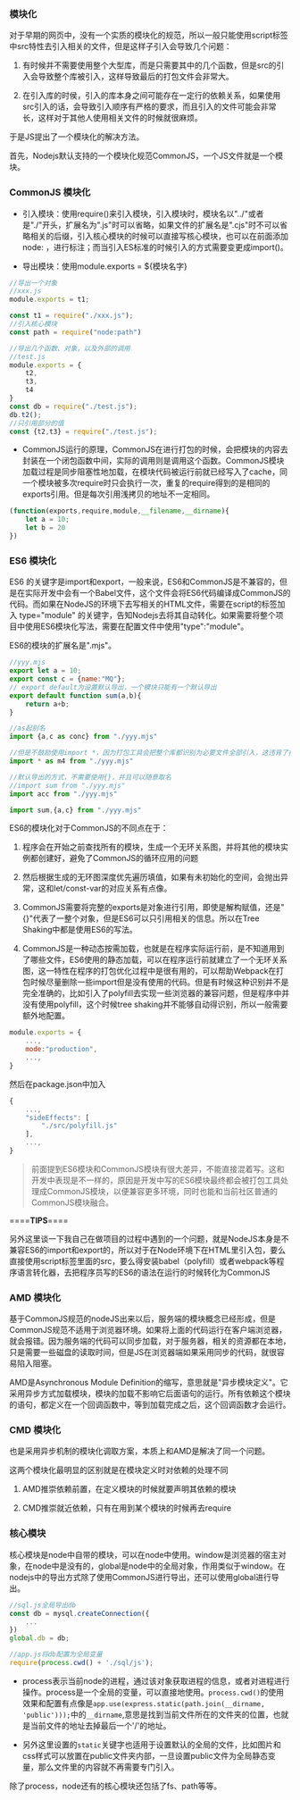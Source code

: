 ### 模块化

对于早期的网页中，没有一个实质的模块化的规范，所以一般只能使用script标签中src特性去引入相关的文件，但是这样子引入会导致几个问题：

1. 有时候并不需要使用整个大型库，而是只需要其中的几个函数，但是src的引入会导致整个库被引入，这样导致最后的打包文件会非常大。

2. 在引入库的时侯，引入的库本身之间可能存在一定行的依赖关系，如果使用src引入的话，会导致引入顺序有严格的要求，而且引入的文件可能会非常长，这样对于其他人使用相关文件的时候就很麻烦。

于是JS提出了一个模块化的解决方法。

首先，Nodejs默认支持的一个模块化规范CommonJS，一个JS文件就是一个模块。

### CommonJS 模块化

- 引入模块：使用require()来引入模块，引入模块时，模块名以"../"或者是"./"开头，扩展名为".js"时可以省略，如果文件的扩展名是".cjs"时不可以省略相关的后缀，引入核心模块的时候可以直接写核心模块，也可以在前面添加 node: ，进行标注；而当引入ES标准的时候引入的方式需要变更成import()。

- 导出模块：使用module.exports = ${模块名字}

```javascript
//导出一个对象
//xxx.js
module.exports = t1;

const t1 = require("./xxx.js");
//引入核心模块
const path = require("node:path")

//导出几个函数、对象，以及外部的调用
//test.js
module.exports = {
    t2,
    t3,
    t4
}
const db = require("./test.js");
db.t2();
//只引用部分的值
const {t2,t3} = require("./test.js");

```

- CommonJS运行的原理，CommonJS在进行打包的时候，会把模块的内容去封装在一个闭包函数中间，实际的调用则是调用这个函数。CommonJS模块加载过程是同步阻塞性地加载，在模块代码被运行前就已经写入了cache，同一个模块被多次require时只会执行一次，重复的require得到的是相同的exports引用。但是每次引用浅拷贝的地址不一定相同。

```javascript
(function(exports,require,module,__filename,__dirname){
    let a = 10;
    let b = 20
})
```

### ES6 模块化

ES6 的关键字是import和export，一般来说，ES6和CommonJS是不兼容的，但是在实际开发中会有一个Babel文件，这个文件会将ES6代码编译成CommonJS的代码。而如果在NodeJS的环境下去写相关的HTML文件，需要在script的标签加入 type="module" 的关键字，告知Nodejs去将其自动转化。如果需要将整个项目中使用ES6模块化写法，需要在配置文件中使用"type":"module"。

ES6的模块的扩展名是".mjs"。

```javascript
//yyy.mjs
export let a = 10;
export const c = {name:"MQ"};
// export default为设置默认导出，一个模块只能有一个默认导出
export default function sum(a,b){
    return a+b;
}

//as起别名
import {a,c as conc} from "./yyy.mjs"

//但是不鼓励使用import *，因为打包工具会把整个库都识别为必要文件全部引入，这违背了按需打包的原则。
import * as m4 from "./yyy.mjs"

//默认导出的方式，不需要使用{}，并且可以随意取名
//import sum from "./yyy.mjs"
import acc from "./yyy.mjs"

import sum,{a,c} from "./yyy.mjs"
```

ES6的模块化对于CommonJS的不同点在于：

1. 程序会在开始之前查找所有的模块，生成一个无环关系图，并将其他的模块实例都创建好，避免了CommonJS的循环应用的问题

2. 然后根据生成的无环图深度优先遍历填值，如果有未初始化的空间，会抛出异常，这和let/const-var的对应关系有点像。

3. CommonJS需要将完整的exports是对象进行引用，即使是解构赋值，还是"{}"代表了一整个对象，但是ES6可以只引用相关的信息。所以在Tree Shaking中都是使用ES6的写法。

4. CommonJS是一种动态按需加载，也就是在程序实际运行前，是不知道用到了哪些文件，ES6使用的静态加载，可以在程序运行前就建立了一个无环关系图，这一特性在程序的打包优化过程中是很有用的，可以帮助Webpack在打包时候尽量删除一些import但是没有使用的代码。但是有时候这种识别并不是完全准确的，比如引入了polyfill去实现一些浏览器的兼容问题，但是程序中并没有使用polyfill，这个时候tree shaking并不能够自动得识别，所以一般需要额外地配置。

```javascript
module.exports = {
    ...,
    mode:"production",
    ...,
}
```

然后在package.json中加入
```javascript
{
    ...,
    "sideEffects": [
        "./src/polyfill.js"
    ],
    ...,
}
```

> 前面提到ES6模块和CommonJS模块有很大差异，不能直接混着写。这和开发中表现是不一样的，原因是开发中写的ES6模块最终都会被打包工具处理成CommonJS模块，以便兼容更多环境，同时也能和当前社区普通的CommonJS模块融合。

====**TIPS**====

另外这里谈一下我自己在做项目的过程中遇到的一个问题，就是NodeJS本身是不兼容ES6的import和export的，所以对于在Node环境下在HTML里引入包，要么直接使用script标签里面的src，要么得安装babel（polyfill）或者webpack等程序语言转化器，去把程序员写的ES6的语法在运行的时候转化为CommonJS

### AMD 模块化

基于CommonJS规范的nodeJS出来以后，服务端的模块概念已经形成，但是CommonJS规范不适用于浏览器环境。如果将上面的代码运行在客户端浏览器，就会报错。因为服务端的代码可以同步加载，对于服务器，相关的资源都在本地，只是需要一些磁盘的读取时间，但是JS在浏览器端如果采用同步的代码，就很容易陷入阻塞。

AMD是Asynchronous Module Definition的缩写，意思就是"异步模块定义"。它采用异步方式加载模块，模块的加载不影响它后面语句的运行。所有依赖这个模块的语句，都定义在一个回调函数中，等到加载完成之后，这个回调函数才会运行。

### CMD 模块化

也是采用异步机制的模块化调取方案，本质上和AMD是解决了同一个问题。

这两个模块化最明显的区别就是在模块定义时对依赖的处理不同

1. AMD推崇依赖前置，在定义模块的时候就要声明其依赖的模块

2. CMD推崇就近依赖，只有在用到某个模块的时候再去require

### 核心模块

核心模块是node中自带的模块，可以在node中使用。window是浏览器的宿主对象，在node中是没有的，global是node中的全局对象，作用类似于window。在nodejs中的导出方式除了使用CommonJS进行导出，还可以使用global进行导出。

```javascript
//sql.js全局导出db
const db = mysql.createConnection({
    ...
})
global.db = db;

//app.js将db配置为全局变量
require(process.cwd() + './sql/js');
```

- process表示当前node的进程，通过该对象获取进程的信息，或者对进程进行操作。process是一个全局的变量，可以直接地使用。`process.cwd()`的使用效果和配置有点像是`app.use(express.static(path.join(__dirname, 'public')));`中的`__dirname`,意思是找到当前文件所在的文件夹的位置，也就是当前文件的地址去掉最后一个'/'的地址。

- 另外这里设置的`static`关键字也适用于设置默认的全局的文件，比如图片和css样式可以放置在public文件夹内部，一旦设置public文件为全局静态变量，那么文件里的内容就不再需要专门引入。

除了process，node还有的核心模块还包括了fs、path等等。





